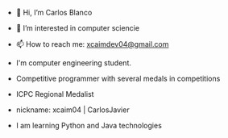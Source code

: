 - 👋 Hi, I’m Carlos Blanco
- 👀 I’m interested in computer sciencie
- 📫 How to reach me: xcaimdev04@gmail.com
- I'm computer engineering student.
- Competitive programmer with several medals in competitions
- ICPC Regional Medalist
- nickname: xcaim04 | CarlosJavier

- I am learning Python and Java technologies

<!---
xcaim04/xcaim04 is a ✨ special ✨ repository because its `README.md` (this file) appears on your GitHub profile.
You can click the Preview link to take a look at your changes.
--->
